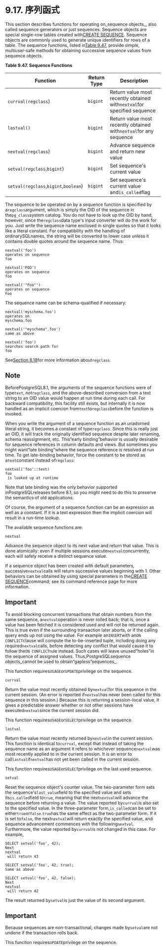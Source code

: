 # 9.17. 序列函式

This section describes functions for operating on\_sequence objects\_, also called sequence generators or just sequences. Sequence objects are special single-row tables created with[CREATE SEQUENCE](https://www.postgresql.org/docs/10/static/sql-createsequence.html). Sequence objects are commonly used to generate unique identifiers for rows of a table. The sequence functions, listed in[Table 9.47](https://www.postgresql.org/docs/10/static/functions-sequence.html#functions-sequence-table), provide simple, multiuser-safe methods for obtaining successive sequence values from sequence objects.

**Table 9.47. Sequence Functions**

| Function                              | Return Type | Description                                                             |
| ------------------------------------- | ----------- | ----------------------------------------------------------------------- |
| `currval(regclass`)                   | `bigint`    | Return value most recently obtained with`nextval`for specified sequence |
| `lastval()`                           | `bigint`    | Return value most recently obtained with`nextval`for any sequence       |
| `nextval(regclass`)                   | `bigint`    | Advance sequence and return new value                                   |
| `setval(regclass`,`bigint`)           | `bigint`    | Set sequence's current value                                            |
| `setval(regclass`,`bigint`,`boolean`) | `bigint`    | Set sequence's current value and`is_called`flag                         |

The sequence to be operated on by a sequence function is specified by a`regclass`argument, which is simply the OID of the sequence in the`pg_class`system catalog. You do not have to look up the OID by hand, however, since the`regclass`data type's input converter will do the work for you. Just write the sequence name enclosed in single quotes so that it looks like a literal constant. For compatibility with the handling of ordinarySQLnames, the string will be converted to lower case unless it contains double quotes around the sequence name. Thus:

```
nextval('foo')      
operates on sequence 
foo

nextval('FOO')      
operates on sequence 
foo

nextval('"Foo"')    
operates on sequence 
Foo
```

The sequence name can be schema-qualified if necessary:

```
nextval('myschema.foo')     
operates on 
myschema.foo

nextval('"myschema".foo')   
same as above

nextval('foo')              
searches search path for 
foo
```

See[Section 8.18](https://www.postgresql.org/docs/10/static/datatype-oid.html)for more information about`regclass`.

## Note

BeforePostgreSQL8.1, the arguments of the sequence functions were of type`text`, not`regclass`, and the above-described conversion from a text string to an OID value would happen at run time during each call. For backward compatibility, this facility still exists, but internally it is now handled as an implicit coercion from`text`to`regclass`before the function is invoked.

When you write the argument of a sequence function as an unadorned literal string, it becomes a constant of type`regclass`. Since this is really just an OID, it will track the originally identified sequence despite later renaming, schema reassignment, etc. This“early binding”behavior is usually desirable for sequence references in column defaults and views. But sometimes you might want“late binding”where the sequence reference is resolved at run time. To get late-binding behavior, force the constant to be stored as a`text`constant instead of`regclass`:

```
nextval('foo'::text)      
foo
 is looked up at runtime
```

Note that late binding was the only behavior supported inPostgreSQLreleases before 8.1, so you might need to do this to preserve the semantics of old applications.

Of course, the argument of a sequence function can be an expression as well as a constant. If it is a text expression then the implicit coercion will result in a run-time lookup.

The available sequence functions are:

`nextval`

Advance the sequence object to its next value and return that value. This is done atomically: even if multiple sessions execute`nextval`concurrently, each will safely receive a distinct sequence value.

If a sequence object has been created with default parameters, successive`nextval`calls will return successive values beginning with 1. Other behaviors can be obtained by using special parameters in the[CREATE SEQUENCE](https://www.postgresql.org/docs/10/static/sql-createsequence.html)command; see its command reference page for more information.

## Important

To avoid blocking concurrent transactions that obtain numbers from the same sequence, a`nextval`operation is never rolled back; that is, once a value has been fetched it is considered used and will not be returned again. This is true even if the surrounding transaction later aborts, or if the calling query ends up not using the value. For example an`INSERT`with an`ON CONFLICT`clause will compute the to-be-inserted tuple, including doing any required`nextval`calls, before detecting any conflict that would cause it to follow the`ON CONFLICT`rule instead. Such cases will leave unused“holes”in the sequence of assigned values. Thus,PostgreSQLsequence objects\_cannot be used to obtain“gapless”sequences\_.

This function requires`USAGE`or`UPDATE`privilege on the sequence.

`currval`

Return the value most recently obtained by`nextval`for this sequence in the current session. (An error is reported if`nextval`has never been called for this sequence in this session.) Because this is returning a session-local value, it gives a predictable answer whether or not other sessions have executed`nextval`since the current session did.

This function requires`USAGE`or`SELECT`privilege on the sequence.

`lastval`

Return the value most recently returned by`nextval`in the current session. This function is identical to`currval`, except that instead of taking the sequence name as an argument it refers to whichever sequence`nextval`was most recently applied to in the current session. It is an error to call`lastval`if`nextval`has not yet been called in the current session.

This function requires`USAGE`or`SELECT`privilege on the last used sequence.

`setval`

Reset the sequence object's counter value. The two-parameter form sets the sequence's`last_value`field to the specified value and sets its`is_called`field to`true`, meaning that the next`nextval`will advance the sequence before returning a value. The value reported by`currval`is also set to the specified value. In the three-parameter form,`is_called`can be set to either`true`or`false`.`true`has the same effect as the two-parameter form. If it is set to`false`, the next`nextval`will return exactly the specified value, and sequence advancement commences with the following`nextval`. Furthermore, the value reported by`currval`is not changed in this case. For example,

```
SELECT setval('foo', 42);           
Next 
nextval
 will return 43

SELECT setval('foo', 42, true);     
Same as above

SELECT setval('foo', 42, false);    
Next 
nextval
 will return 42
```

The result returned by`setval`is just the value of its second argument.

## Important

Because sequences are non-transactional, changes made by`setval`are not undone if the transaction rolls back.

This function requires`UPDATE`privilege on the sequence.
